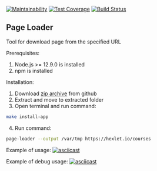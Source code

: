 [![Maintainability](https://api.codeclimate.com/v1/badges/8e930460a57c4555d33b/maintainability)](https://codeclimate.com/github/tavira/backend-project-lvl3/maintainability)
[![Test Coverage](https://api.codeclimate.com/v1/badges/8e930460a57c4555d33b/test_coverage)](https://codeclimate.com/github/tavira/backend-project-lvl3/test_coverage)
[![Build Status](https://travis-ci.com/tavira/backend-project-lvl3.svg?branch=master)](https://travis-ci.com/tavira/backend-project-lvl3)

## Page Loader
Tool for download page from the specified URL

Prerequisites:
1. Node.js >= 12.9.0 is installed
2. npm is installed

Installation:
1. Download [zip archive](https://github.com/tavira/backend-project-lvl3/archive/master.zip) from github
2. Extract and move to extracted folder
3. Open terminal and run command: 
```bash
make install-app
```
4. Run command:
```bash
page-loader --output /var/tmp https://hexlet.io/courses
```

Example of usage:
[![asciicast](https://asciinema.org/a/RLWFv8x8d8urOfvWwyWOqAgLi.svg)](https://asciinema.org/a/RLWFv8x8d8urOfvWwyWOqAgLi)

Example of debug usage:
[![asciicast](https://asciinema.org/a/EDbxAz5BWlQ5jfEktHxFYzqXg.svg)](https://asciinema.org/a/EDbxAz5BWlQ5jfEktHxFYzqXg)
